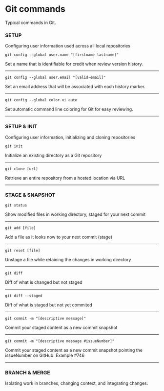 # Git commands

Typical commands in Git.

### SETUP
Configuring user information used across all local repositories

```
git config --global user.name "[firstname lastname]"
```
Set a name that is identifiable for credit when review version history.

---

```
git config --global user.email "[valid-email]"
```
Set an email address that will be associated with each history marker.

---

```
git config --global color.ui auto
```
Set automatic command line coloring for Git for easy reviewing.

---

### SETUP & INIT
Configuring user information, initializing and cloning repositories

```
git init
```
Initialize an existing directory as a Git repository

---

```
git clone [url]
```
Retrieve an entire repository from a hosted location via URL

---

### STAGE & SNAPSHOT

```
git status
```
Show modified files in working directory, staged for your next commit

---

```
git add [file]
```
Add a file as it looks now to your next commit (stage)

---

```
git reset [file]
```
Unstage a file while retaining the changes in working directory

---

```
git diff
```
Diff of what is changed but not staged

---

```
git diff --staged
```
Diff of what is staged but not yet commited

---

```
git commit -m "[descriptive message]"
```
Commit your staged content as a new commit snapshot

---

```
git commit -m "[descriptive message #issueNumber]"
```
Commit your staged content as a new commit snapshot pointing the issueNumber on GitHub. Example #746

---

### BRANCH & MERGE

Isolating work in branches, changing context, and integrating changes.
